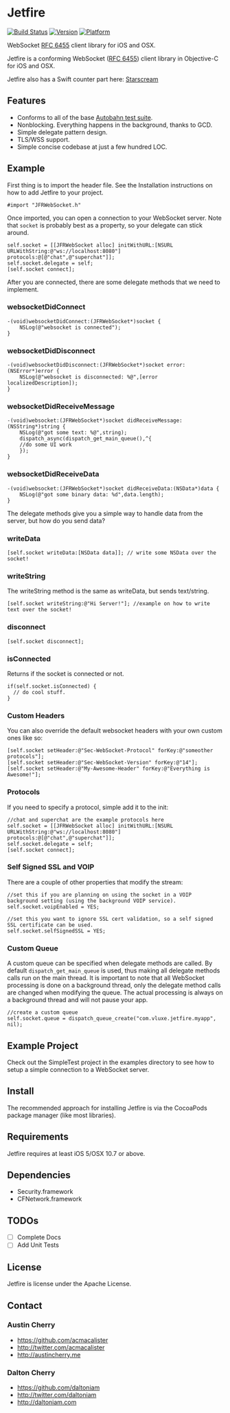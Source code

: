 Jetfire
=======

[![Build Status](https://travis-ci.org/dbgrandi/jetfire.svg)](https://travis-ci.org/dbgrandi/jetfire)
[![Version](http://cocoapod-badges.herokuapp.com/v/jetfire/badge.png)](http://cocoadocs.org/docsets/jetfire)
[![Platform](http://cocoapod-badges.herokuapp.com/p/jetfire/badge.png)](http://cocoadocs.org/docsets/jetfire)

WebSocket [RFC 6455](http://tools.ietf.org/html/rfc6455) client library for iOS and OSX.

Jetfire is a conforming WebSocket ([RFC 6455](http://tools.ietf.org/html/rfc6455)) client library in Objective-C for iOS and OSX.

Jetfire also has a Swift counter part here: [Starscream](https://github.com/daltoniam/starscream)

## Features

- Conforms to all of the base [Autobahn test suite](http://autobahn.ws/testsuite/).
- Nonblocking. Everything happens in the background, thanks to GCD.
- Simple delegate pattern design.
- TLS/WSS support.
- Simple concise codebase at just a few hundred LOC.

## Example ##

First thing is to import the header file. See the Installation instructions on how to add Jetfire to your project.

```objc
#import "JFRWebSocket.h"
```

Once imported, you can open a connection to your WebSocket server. Note that `socket` is probably best as a property, so your delegate can stick around.

```objc
self.socket = [[JFRWebSocket alloc] initWithURL:[NSURL URLWithString:@"ws://localhost:8080"] protocols:@[@"chat",@"superchat"]];
self.socket.delegate = self;
[self.socket connect];
```

After you are connected, there are some delegate methods that we need to implement.

### websocketDidConnect

```objc
-(void)websocketDidConnect:(JFRWebSocket*)socket {
    NSLog(@"websocket is connected");
}
```

### websocketDidDisconnect

```objc
-(void)websocketDidDisconnect:(JFRWebSocket*)socket error:(NSError*)error {
    NSLog(@"websocket is disconnected: %@",[error localizedDescription]);
}
```

### websocketDidReceiveMessage

```objc
-(void)websocket:(JFRWebSocket*)socket didReceiveMessage:(NSString*)string {
    NSLog(@"got some text: %@",string);
    dispatch_async(dispatch_get_main_queue(),^{
	//do some UI work
    });
}
```

### websocketDidReceiveData

```objc
-(void)websocket:(JFRWebSocket*)socket didReceiveData:(NSData*)data {
    NSLog(@"got some binary data: %d",data.length);
}
```

The delegate methods give you a simple way to handle data from the server, but how do you send data?

### writeData

```objc
[self.socket writeData:[NSData data]]; // write some NSData over the socket!
```

### writeString

The writeString method is the same as writeData, but sends text/string.

```objc
[self.socket writeString:@"Hi Server!"]; //example on how to write text over the socket!
```

### disconnect

```objc
[self.socket disconnect];
```

### isConnected

Returns if the socket is connected or not.

```objc
if(self.socket.isConnected) {
  // do cool stuff.
}
```

### Custom Headers

You can also override the default websocket headers with your own custom ones like so:

```objc
[self.socket setHeader:@"Sec-WebSocket-Protocol" forKey:@"someother protocols"];
[self.socket setHeader:@"Sec-WebSocket-Version" forKey:@"14"];
[self.socket setHeader:@"My-Awesome-Header" forKey:@"Everything is Awesome!"];
```

### Protocols

If you need to specify a protocol, simple add it to the init:

```objc
//chat and superchat are the example protocols here
self.socket = [[JFRWebSocket alloc] initWithURL:[NSURL URLWithString:@"ws://localhost:8080"] protocols:@[@"chat",@"superchat"]];
self.socket.delegate = self;
[self.socket connect];
```

### Self Signed SSL and VOIP

There are a couple of other properties that modify the stream:

```objc
//set this if you are planning on using the socket in a VOIP background setting (using the background VOIP service).
self.socket.voipEnabled = YES;

//set this you want to ignore SSL cert validation, so a self signed SSL certificate can be used.
self.socket.selfSignedSSL = YES;
```

### Custom Queue

A custom queue can be specified when delegate methods are called. By default `dispatch_get_main_queue` is used, thus making all delegate methods calls run on the main thread. It is important to note that all WebSocket processing is done on a background thread, only the delegate method calls are changed when modifying the queue. The actual processing is always on a background thread and will not pause your app.

```objc
//create a custom queue
self.socket.queue = dispatch_queue_create("com.vluxe.jetfire.myapp", nil);
```

## Example Project

Check out the SimpleTest project in the examples directory to see how to setup a simple connection to a WebSocket server.

## Install ##

The recommended approach for installing Jetfire is via the CocoaPods package manager (like most libraries).

## Requirements ##

Jetfire requires at least iOS 5/OSX 10.7 or above.

## Dependencies ##
- Security.framework
- CFNetwork.framework

## TODOs

- [ ] Complete Docs
- [ ] Add Unit Tests

## License ##

Jetfire is license under the Apache License.

## Contact ##

### Austin Cherry ###
* https://github.com/acmacalister
* http://twitter.com/acmacalister
* http://austincherry.me

### Dalton Cherry ###
* https://github.com/daltoniam
* http://twitter.com/daltoniam
* http://daltoniam.com
